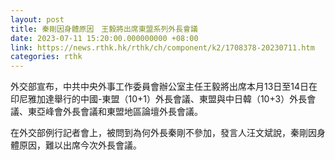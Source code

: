 ```yaml
---
layout: post
title: 秦剛因身體原因　王毅將出席東盟系列外長會議
date: 2023-07-11 15:20:00.000000000 +08:00
link: https://news.rthk.hk/rthk/ch/component/k2/1708378-20230711.htm
categories: rthk
---
```


外交部宣布，中共中央外事工作委員會辦公室主任王毅將出席本月13日至14日在印尼雅加達舉行的中國-東盟（10+1）外長會議、東盟與中日韓（10+3）外長會議、東亞峰會外長會議和東盟地區論壇外長會議。

在外交部例行記者會上，被問到為何外長秦剛不參加，發言人汪文斌說，秦剛因身體原因，難以出席今次外長會議。
